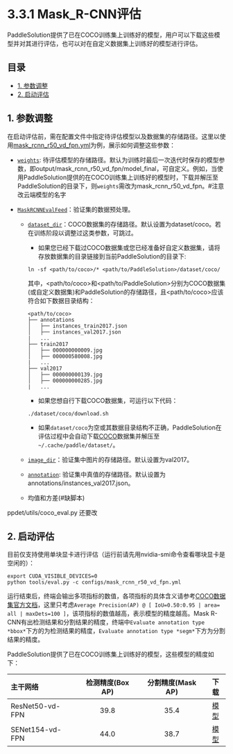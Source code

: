 # 3.3.1 Mask_R-CNN评估

PaddleSolution提供了已在COCO训练集上训练好的模型，用户可以下载这些模型并对其进行评估，也可以对在自定义数据集上训练好的模型进行评估。

## 目录
  * [1. 参数调整](#1-参数调整)
  * [2. 启动评估](#2-启动评估)

## 1. 参数调整

在启动评估前，需在配置文件中指定待评估模型以及数据集的存储路径。这里以使用[mask_rcnn_r50_vd_fpn.yml](../../configs/mask_rcnn_r50_vd_fpn.yml)为例，展示如何调整这些参数：

* [`weights`](https://github.com/FlyingQianMM/PaddleSolution/blob/3db658f8bb522e936663fea89970742d1f893dac/configs/mask_rcnn_r50_vd_fpn.yml#L12): 待评估模型的存储路径。默认为训练时最后一次迭代时保存的模型参数，即output/mask_rcnn_r50_vd_fpn/model_final，可自定义。例如，当使用PaddleSolution提供的在COCO训练集上训练好的模型时，下载并解压至PaddleSolution的目录下，则`weights`需改为mask_rcnn_r50_vd_fpn。#注意改云端模型的名字

* [`MaskRCNNEvalFeed`](https://github.com/FlyingQianMM/PaddleSolution/blob/3db658f8bb522e936663fea89970742d1f893dac/configs/mask_rcnn_r50_vd_fpn.yml#L147)：验证集的数据预处理。
  * [`dataset_dir`](https://github.com/FlyingQianMM/PaddleSolution/blob/3db658f8bb522e936663fea89970742d1f893dac/configs/mask_rcnn_r50_vd_fpn.yml#L151)：COCO数据集的存储路径。默认设置为dataset/coco。若在训练阶段以调整过这类参数，可跳过。
    * 如果您已经下载过COCO数据集或您已经准备好自定义数据集，请将存放数据集的目录链接到当前PaddleSolution的目录下:
    ```
    ln -sf <path/to/coco>/* <path/to/PaddleSolution>/dataset/coco/
    ```
    其中，<path/to/coco>和<path/to/PaddleSolution>分别为COCO数据集(或自定义数据集)和PaddleSolution的存储路径，且<path/to/coco>应该符合如下数据目录结构：

    ```
    <path/to/coco>
    ├── annotations
    │   ├── instances_train2017.json
    │   ├── instances_val2017.json
    |   ...
    ├── train2017
    │   ├── 000000000009.jpg
    │   ├── 000000580008.jpg
    |   ...
    ├── val2017
    │   ├── 000000000139.jpg
    │   ├── 000000000285.jpg
    |   ...

    ```
    * 如果您想自行下载COCO数据集，可运行以下代码：

    ```
    ./dataset/coco/download.sh
    ```
    * 如果`dataset/coco`为空或其数据目录结构不正确，PaddleSolution在评估过程中会自动下载[COCO](http://images.cocodataset.org)数据集并解压至`~/.cache/paddle/dataset/`。
  * [`image_dir`](https://github.com/FlyingQianMM/PaddleSolution/blob/3db658f8bb522e936663fea89970742d1f893dac/configs/mask_rcnn_r50_vd_fpn.yml#L152)：验证集中图片的存储路径。默认设置为val2017。
  * [`annotation`](https://github.com/FlyingQianMM/PaddleSolution/blob/3db658f8bb522e936663fea89970742d1f893dac/configs/mask_rcnn_r50_vd_fpn.yml#L153): 验证集中真值的存储路径。默认设置为annotations/instances_val2017.json。
  * 均值和方差(#缺脚本)
  
ppdet/utils/coco_eval.py 还要改

## 2. 启动评估

目前仅支持使用单块显卡进行评估（运行前请先用nvidia-smi命令查看哪块显卡是空闲的）：

```
export CUDA_VISIBLE_DEVICES=0
python tools/eval.py -c configs/mask_rcnn_r50_vd_fpn.yml
```

运行结束后，终端会输出多项指标的数值，各项指标的具体含义请参考[COCO数据集官方文档](http://cocodataset.org/#detection-eval)，这里只考虑`Average Precision(AP) @ [ IoU=0.50:0.95 | area= all | maxDets=100 ]`，该项指标的数值越高，表示模型的精度越高。Mask R-CNN有出检测结果和分割结果的精度，终端中`Evaluate annotation type *bbox*`下方的为检测结果的精度，`Evaluate annotation type *segm*`下方为分割结果的精度。

PaddleSolution提供了已在COCO训练集上训练好的模型，这些模型的精度如下：


| 主干网络             | 检测精度(Box AP) | 分割精度(Mask AP) |                           下载                           |
| :------------------ | :-------------: | :--------------: | :----------------------------------------------------------: |
| ResNet50-vd-FPN     |       39.8      |       35.4       | [模型](https://paddlemodels.bj.bcebos.com/object_detection/mask_rcnn_r50_vd_fpn_2x.tar)|
| SENet154-vd-FPN     |       44.0      |       38.7       | [模型](https://paddlemodels.bj.bcebos.com/object_detection/mask_rcnn_se154_vd_fpn_s1x.tar) |

